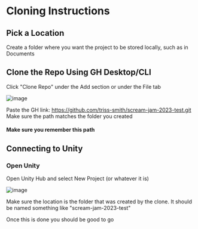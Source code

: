 # Cloning Instructions
## Pick a Location
Create a folder where you want the project to be stored locally, such as in Documents
## Clone the Repo Using GH Desktop/CLI
Click "Clone Repo" under the Add section or under the File tab

![image](https://github.com/triss-smith/scream-jam-2023-test/assets/44349470/f010483d-181c-4452-bffc-6ac654a7d005)

Paste the GH link: https://github.com/triss-smith/scream-jam-2023-test.git
Make sure the path matches the folder you created

#### Make sure you remember this path

## Connecting to Unity
### Open Unity
Open Unity Hub and select New Project (or whatever it is)

![image](https://github.com/triss-smith/scream-jam-2023-test/assets/44349470/3237ee8e-11af-4ba1-9665-b790a15137b6)

Make sure the location is the folder that was created by the clone. It should be named something like "scream-jam-2023-test"

Once this is done you should be good to go 
